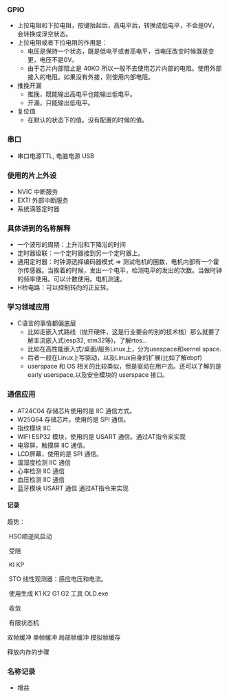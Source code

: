 ### GPIO
- 上拉电阻和下拉电阻，按键抬起后，高电平后，转换成低电平，不会是0V，会转换成浮空状态。
- 上拉电阻或者下拉电阻的作用是：
  - 电压是保持一个状态，既是低电平或者高电平，当电压改变时候既是变更，电压不是0V。
  - 由于芯片内部阻止是 40KO 所以一般不去使用芯片内部的电阻。使用外部接入的电阻。如果没有外接，则使用内部电阻。
- 推挽开漏
  - 推挽，既能输出高电平也能输出低电平。
  - 开漏，只能输出低电平。
- 复位值
  - 在默认的状态下的值。没有配置的时候的值。
### 串口
- 串口电源TTL, 电脑电源 USB 

### 使用的片上外设
- NVIC 中断服务
- EXTI 外部中断服务
- 系统滴答定时器


### 具体讲到的名称解释
- 一个波形的周期：上升沿和下降沿的时间
- 定时器级联：一个定时器接到另一个定时器上。
- 通用定时器：时钟源选择编码器模式 => 测试电机的圈数，电机内部有一个霍尔传感器。当挨着的时候，发出一个电平，检测电平的发出的次数。当做时钟的频率使用。可以计数使用。电机测速。
- H桥电路：可以控制转向的正反转。

### 学习领域应用
- C语言的事情都偏底层
  - 比如走嵌入式路线（抛开硬件，这是行业要会的别的技术栈）那么就要了解主流嵌入式(esp32, stm32等)，了解rtos...
  - 比如在高性能嵌入式/桌面/服务Linux上，分为usespace和kernel space.
  - 后者一般在Linux上写驱动，以及Linux自身的扩展(比如了解ebpf)
  - userspace 和 OS 相关的比较类似，但是驱动在用户态。还可以了解的是 early userspace,以及安全模块的 userspace 接口。

### 通信应用
- AT24C04 存储芯片使用的是 IIC 通信方式。
- W25Q64 存储芯片。使用的是 SPI 通信。
- 指纹模块 IIC 
- WIFI ESP32 模块，使用的是 USART 通信。通过AT指令来实现
- 电容屏，触摸屏 IIC 通信。
- LCD屏幕，使用的是 SPI 通信。
- 温湿度检测 IIC 通信
- 心率检测 IIC 通信
- 血压检测 IIC 通信
- 蓝牙模块 USART 通信 通过AT指令来实现



#### 记录

趋势：

​	HSO顺逆风启动

​	受阻

​	KI KP 

​	STO 线性观测器：感应电压和电流。

​	使用生成 K1 K2 G1 G2 工具 OLD.exe

​	收敛

​	有限状态机



双帧缓冲 单帧缓冲 局部帧缓冲 模拟帧缓存

释放内存的步骤


### 名称记录
- 增益
